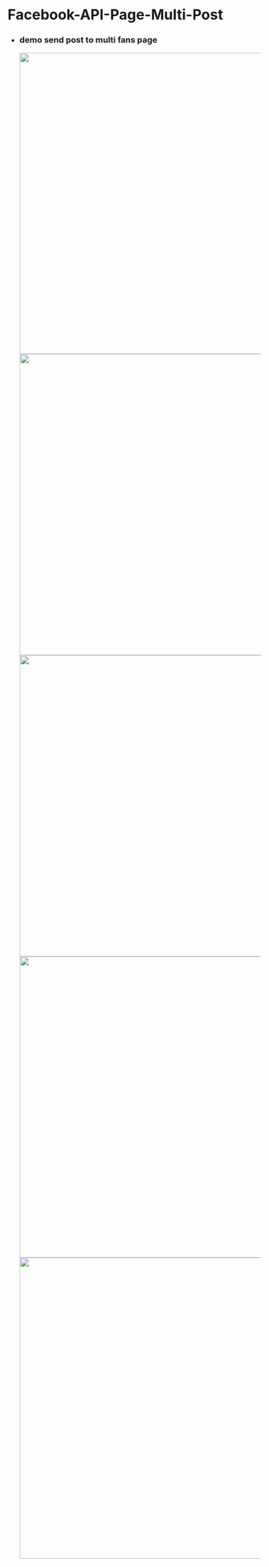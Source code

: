 # Facebook-API-Page-Multi-Post


* ### demo send post to multi fans page
  <img src="https://github.com/neural022/Facebook-API-Page-Multi-Post/blob/main/demo_img/send_post.png" width="600" height="600">
  <img src="https://github.com/neural022/Facebook-API-Page-Multi-Post/blob/main/demo_img/api_token_setting.png" width="600" height="600">
  <img src="https://github.com/neural022/Facebook-API-Page-Multi-Post/blob/main/demo_img/post_object_setting.png" width="600" height="600">
  <img src="https://github.com/neural022/Facebook-API-Page-Multi-Post/blob/main/demo_img/post_result1.png" width="600" height="600">
  <img src="https://github.com/neural022/Facebook-API-Page-Multi-Post/blob/main/demo_img/post_result2.png" width="600" height="600">

